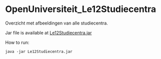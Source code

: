 # OpenUniversiteit_Le12Studiecentra
Overzicht met afbeeldingen van alle studiecentra.

Jar file is available at [Le12Studiecentra.jar](https://github.com/simonbosman/OpenUniversiteit_Le12Studiecentra/tree/master/out/artifacts/Le12Studiecentra_jar)

How to run:
```
java -jar Le12Studiecentra.jar
```
